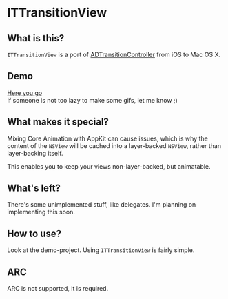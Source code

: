 ITTransitionView
================

What is this?
-------------

`ITTransitionView` is a port of [ADTransitionController](https://github.com/applidium/ADTransitionController) from iOS to Mac OS X.


Demo
----

[Here you go](./demo.mp4)  
If someone is not too lazy to make some gifs, let me know ;)


What makes it special?
----------------------

Mixing Core Animation with AppKit can cause issues, which is why the content of the `NSView` will be cached into a layer-backed `NSView`, rather than layer-backing itself.

This enables you to keep your views non-layer-backed, but animatable.


What's left?
------------

There's some unimplemented stuff, like delegates.
I'm planning on implementing this soon.


How to use?
-----------

Look at the demo-project. Using `ITTransitionView` is fairly simple.


ARC
---

ARC is not supported, it is required. 
